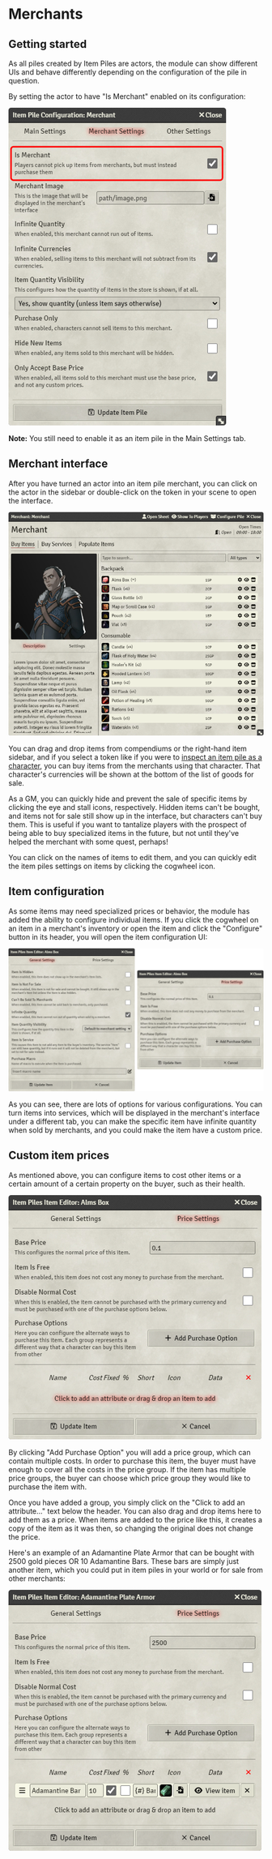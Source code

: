 # Merchants

## Getting started

As all piles created by Item Piles are actors, the module can show different UIs and behave differently depending on the
configuration of the pile in question.

By setting the actor to have "Is Merchant" enabled on its configuration:

![Image showing where to configure the merchant](images/merchant-config.png)

**Note:** You still need to enable it as an item pile in the Main Settings tab.

## Merchant interface

After you have turned an actor into an item pile merchant, you can click on the actor in the sidebar or double-click on
the token in your scene to open the interface.

![An example of a merchant](images/merchant-interface.png)

You can drag and drop items from compendiums or the right-hand item sidebar, and if you select a token like if you were
to [inspect an item pile as a character](basic-use.md#inspecting-pile-as-character), you can buy items from the
merchants using that character. That character's currencies will be shown at the bottom of the list of goods for sale.

As a GM, you can quickly hide and prevent the sale of specific items by clicking the eye and stall icons, respectively.
Hidden items can't be bought, and items not for sale still show up in the interface, but characters can't buy them. This
is useful if you want to tantalize players with the prospect of being able to buy specialized items in the future, but
not until they've helped the merchant with some quest, perhaps!

You can click on the names of items to edit them, and you can quickly edit the item piles settings on items by clicking
the cogwheel icon.

## Item configuration

As some items may need specialized prices or behavior, the module has added the ability to configure individual items.
If you click the cogwheel on an item in a merchant's inventory or open the item and click the "Configure" button in its
header, you will open the item configuration UI:

![Image showing the item configuration interface](images/item-config.png)

As you can see, there are lots of options for various configurations. You can turn items into services, which will be
displayed in the merchant's interface under a different tab, you can make the specific item have infinite quantity when
sold by merchants, and you could make the item have a custom price.

## Custom item prices

As mentioned above, you can configure items to cost other items or a certain amount of a certain property on the buyer,
such as their health.

![Image showing the item configuration](images/custom-item-prices.png)

By clicking "Add Purchase Option" you will add a price group, which can contain multiple costs. In order to purchase
this item, the buyer must have enough to cover all the costs in the price group. If the item has multiple price groups,
the buyer can choose which price group they would like to purchase the item with.

Once you have added a group, you simply click on the "Click to add an attribute..." text below the header. You can also
drag and drop items here to add them as a price. When items are added to the price like this, it creates a copy of the
item as it was then, so changing the original does not change the price.

Here's an example of an Adamantine Plate Armor that can be bought with 2500 gold pieces OR 10 Adamantine Bars. These
bars are simply just another item, which you could put in item piles in your world or for sale from other merchants:

![Image showing the item configuration](images/custom-adamantine-price.png)